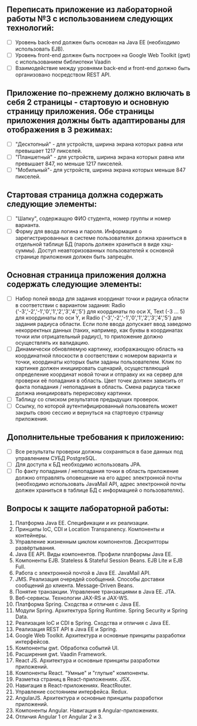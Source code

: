 ## Переписать приложение из лабораторной работы №3 с использованием следующих технологий:
- [ ] Уровень back-end должен быть основан на Java EE (необходимо использовать EJB).
- [ ] Уровень front-end должен быть построен на Google Web Toolkit (gwt) с использованием библиотеки Vaadin
- [ ] Взаимодействие между уровнями back-end и front-end должно быть организовано посредством REST API.
## Приложение по-прежнему должно включать в себя 2 страницы - стартовую и основную страницу приложения. Обе страницы приложения должны быть адаптированы для отображения в 3 режимах:
- [ ] "Десктопный" - для устройств, ширина экрана которых равна или превышает 1217 пикселей.
- [ ] "Планшетный" - для устройств, ширина экрана которых равна или превышает 847, но меньше 1217 пикселей.
- [ ] "Мобильный"- для устройств, ширина экрана которых меньше 847 пикселей.
## Стартовая страница должна содержать следующие элементы:
- [ ] "Шапку", содержащую ФИО студента, номер группы и номер варианта.
- [ ] Форму для ввода логина и пароля. Информация о зарегистрированных в системе пользователях должна храниться в отдельной таблице БД (пароль должен храниться в виде хэш-суммы). Доступ неавторизованных пользователей к основной странице приложения должен быть запрещён.
## Основная страница приложения должна содержать следующие элементы:
- [ ] Набор полей ввода для задания координат точки и радиуса области в соответствии с вариантом задания: Radio {'-3','-2','-1','0','1','2','3','4','5'} для координаты по оси X, Text (-3 ... 5) для координаты по оси Y, и Radio {'-3','-2','-1','0','1','2','3','4','5'} для задания радиуса области. Если поле ввода допускает ввод заведомо некорректных данных (таких, например, как буквы в координатах точки или отрицательный радиус), то приложение должно осуществлять их валидацию.
- [ ] Динамически обновляемую картинку, изображающую область на координатной плоскости в соответствии с номером варианта и точки, координаты которых были заданы пользователем. Клик по картинке должен инициировать сценарий, осуществляющий определение координат новой точки и отправку их на сервер для проверки её попадания в область. Цвет точек должен зависить от факта попадания / непопадания в область. Смена радиуса также должна инициировать перерисовку картинки.
- [ ] Таблицу со списком результатов предыдущих проверок.
- [ ] Ссылку, по которой аутентифицированный пользователь может закрыть свою сессию и вернуться на стартовую страницу приложения.
## Дополнительные требования к приложению:
- [ ] Все результаты проверки должны сохраняться в базе данных под управлением СУБД PostgreSQL.
- [ ] Для доступа к БД необходимо использовать JPA.
- [ ] По факту попадания / непопадания точки в область приложение должно отправлять оповещение на его адрес электронной почты (необходимо использовать JavaMail API, адрес электронной почты должен храниться в таблице БД с информацией о пользователях).
## Вопросы к защите лабораторной работы:
1. Платформа Java EE. Спецификации и их реализации.
1. Принципы IoC, CDI и Location Transpanency. Компоненты и контейнеры.
1. Управление жизненным циклом компонентов. Дескрипторы развёртывания.
1. Java EE API. Виды компонентов. Профили платформы Java EE.
1. Компоненты EJB. Stateless & Stateful Session Beans. EJB Lite и EJB Full.
1. Работа с электронной почтой в Java EE. JavaMail API.
1. JMS. Реализация очередей сообщений. Способы доставки сообщений до клиента. Message-Driven Beans.
1. Понятие транзакции. Управление транзакциями в Java EE. JTA.
1. Веб-сервисы. Технологии JAX-RS и JAX-WS.
1. Платформа Spring. Сходства и отличия с Java EE.
1. Модули Spring. Архитектура Spring Runtime. Spring Security и Spring Data.
1. Реализация IoC и CDI в Spring. Сходства и отличия с Java EE.
1. Реализация REST API в Java EE и Spring.
1. Google Web Toolkit. Архитектура и основные принципы разработки интерфейсов.
1. Компоненты gwt. Обработка событий UI.
1. Расширения gwt. Vaadin Framework.
1. React JS. Архитектура и основные принципы разработки приложений.
1. Компоненты React. "Умные" и "глупые" компоненты.
1. Разметка страниц в React-приложениях. JSX.
1. Навигация в React-приложениях. ReactRouter.
1. Управление состоянием интерфейса. Redux.
1. AngularJS. Архитектура и основные принципы разработки приложений.
1. Компоненты Angular. Навигация в Angular-приложениях.
1. Отличия Angular 1 от Angular 2 и 3.
